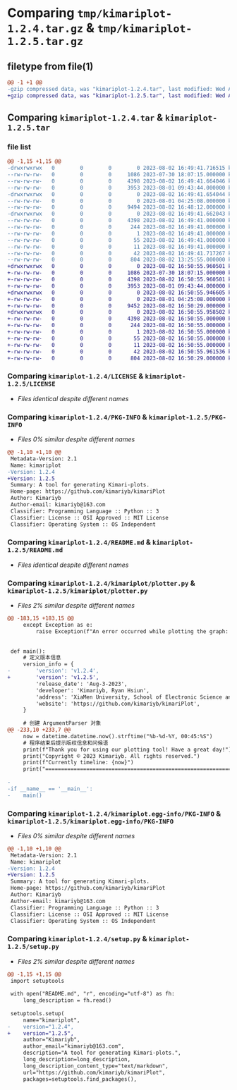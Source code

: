 # Comparing `tmp/kimariplot-1.2.4.tar.gz` & `tmp/kimariplot-1.2.5.tar.gz`

## filetype from file(1)

```diff
@@ -1 +1 @@
-gzip compressed data, was "kimariplot-1.2.4.tar", last modified: Wed Aug  2 16:49:41 2023, max compression
+gzip compressed data, was "kimariplot-1.2.5.tar", last modified: Wed Aug  2 16:50:55 2023, max compression
```

## Comparing `kimariplot-1.2.4.tar` & `kimariplot-1.2.5.tar`

### file list

```diff
@@ -1,15 +1,15 @@
-drwxrwxrwx   0        0        0        0 2023-08-02 16:49:41.716515 kimariplot-1.2.4/
--rw-rw-rw-   0        0        0     1086 2023-07-30 18:07:15.000000 kimariplot-1.2.4/LICENSE
--rw-rw-rw-   0        0        0     4398 2023-08-02 16:49:41.664046 kimariplot-1.2.4/PKG-INFO
--rw-rw-rw-   0        0        0     3953 2023-08-01 09:43:44.000000 kimariplot-1.2.4/README.md
-drwxrwxrwx   0        0        0        0 2023-08-02 16:49:41.654044 kimariplot-1.2.4/kimariplot/
--rw-rw-rw-   0        0        0        0 2023-08-01 04:25:08.000000 kimariplot-1.2.4/kimariplot/__init__.py
--rw-rw-rw-   0        0        0     9494 2023-08-02 16:48:12.000000 kimariplot-1.2.4/kimariplot/plotter.py
-drwxrwxrwx   0        0        0        0 2023-08-02 16:49:41.662043 kimariplot-1.2.4/kimariplot.egg-info/
--rw-rw-rw-   0        0        0     4398 2023-08-02 16:49:41.000000 kimariplot-1.2.4/kimariplot.egg-info/PKG-INFO
--rw-rw-rw-   0        0        0      244 2023-08-02 16:49:41.000000 kimariplot-1.2.4/kimariplot.egg-info/SOURCES.txt
--rw-rw-rw-   0        0        0        1 2023-08-02 16:49:41.000000 kimariplot-1.2.4/kimariplot.egg-info/dependency_links.txt
--rw-rw-rw-   0        0        0       55 2023-08-02 16:49:41.000000 kimariplot-1.2.4/kimariplot.egg-info/entry_points.txt
--rw-rw-rw-   0        0        0       11 2023-08-02 16:49:41.000000 kimariplot-1.2.4/kimariplot.egg-info/top_level.txt
--rw-rw-rw-   0        0        0       42 2023-08-02 16:49:41.717267 kimariplot-1.2.4/setup.cfg
--rw-rw-rw-   0        0        0      804 2023-08-02 13:25:55.000000 kimariplot-1.2.4/setup.py
+drwxrwxrwx   0        0        0        0 2023-08-02 16:50:55.960501 kimariplot-1.2.5/
+-rw-rw-rw-   0        0        0     1086 2023-07-30 18:07:15.000000 kimariplot-1.2.5/LICENSE
+-rw-rw-rw-   0        0        0     4398 2023-08-02 16:50:55.960501 kimariplot-1.2.5/PKG-INFO
+-rw-rw-rw-   0        0        0     3953 2023-08-01 09:43:44.000000 kimariplot-1.2.5/README.md
+drwxrwxrwx   0        0        0        0 2023-08-02 16:50:55.946605 kimariplot-1.2.5/kimariplot/
+-rw-rw-rw-   0        0        0        0 2023-08-01 04:25:08.000000 kimariplot-1.2.5/kimariplot/__init__.py
+-rw-rw-rw-   0        0        0     9452 2023-08-02 16:50:29.000000 kimariplot-1.2.5/kimariplot/plotter.py
+drwxrwxrwx   0        0        0        0 2023-08-02 16:50:55.958502 kimariplot-1.2.5/kimariplot.egg-info/
+-rw-rw-rw-   0        0        0     4398 2023-08-02 16:50:55.000000 kimariplot-1.2.5/kimariplot.egg-info/PKG-INFO
+-rw-rw-rw-   0        0        0      244 2023-08-02 16:50:55.000000 kimariplot-1.2.5/kimariplot.egg-info/SOURCES.txt
+-rw-rw-rw-   0        0        0        1 2023-08-02 16:50:55.000000 kimariplot-1.2.5/kimariplot.egg-info/dependency_links.txt
+-rw-rw-rw-   0        0        0       55 2023-08-02 16:50:55.000000 kimariplot-1.2.5/kimariplot.egg-info/entry_points.txt
+-rw-rw-rw-   0        0        0       11 2023-08-02 16:50:55.000000 kimariplot-1.2.5/kimariplot.egg-info/top_level.txt
+-rw-rw-rw-   0        0        0       42 2023-08-02 16:50:55.961536 kimariplot-1.2.5/setup.cfg
+-rw-rw-rw-   0        0        0      804 2023-08-02 16:50:29.000000 kimariplot-1.2.5/setup.py
```

### Comparing `kimariplot-1.2.4/LICENSE` & `kimariplot-1.2.5/LICENSE`

 * *Files identical despite different names*

### Comparing `kimariplot-1.2.4/PKG-INFO` & `kimariplot-1.2.5/PKG-INFO`

 * *Files 0% similar despite different names*

```diff
@@ -1,10 +1,10 @@
 Metadata-Version: 2.1
 Name: kimariplot
-Version: 1.2.4
+Version: 1.2.5
 Summary: A tool for generating Kimari-plots.
 Home-page: https://github.com/kimariyb/kimariPlot
 Author: Kimariyb
 Author-email: kimariyb@163.com
 Classifier: Programming Language :: Python :: 3
 Classifier: License :: OSI Approved :: MIT License
 Classifier: Operating System :: OS Independent
```

### Comparing `kimariplot-1.2.4/README.md` & `kimariplot-1.2.5/README.md`

 * *Files identical despite different names*

### Comparing `kimariplot-1.2.4/kimariplot/plotter.py` & `kimariplot-1.2.5/kimariplot/plotter.py`

 * *Files 2% similar despite different names*

```diff
@@ -183,15 +183,15 @@
     except Exception as e:
         raise Exception(f"An error occurred while plotting the graph: {e}")
 
 
 def main():
     # 定义版本信息
     version_info = {
-        'version': 'v1.2.4',
+        'version': 'v1.2.5',
         'release_date': 'Aug-3-2023',
         'developer': 'Kimariyb, Ryan Hsiun',
         'address': 'XiaMen University, School of Electronic Science and Engineering',
         'website': 'https://github.com/kimariyb/kimariPlot',
     }
 
     # 创建 ArgumentParser 对象
@@ -233,10 +233,7 @@
     now = datetime.datetime.now().strftime("%b-%d-%Y, 00:45:%S")
     # 程序结束后提示版权信息和问候语
     print(f"Thank you for using our plotting tool! Have a great day!")
     print("Copyright © 2023 Kimariyb. All rights reserved.")
     print(f"Currently timeline: {now}")
     print("============================================================================")
 
-
-if __name__ == '__main__':
-    main()
```

### Comparing `kimariplot-1.2.4/kimariplot.egg-info/PKG-INFO` & `kimariplot-1.2.5/kimariplot.egg-info/PKG-INFO`

 * *Files 0% similar despite different names*

```diff
@@ -1,10 +1,10 @@
 Metadata-Version: 2.1
 Name: kimariplot
-Version: 1.2.4
+Version: 1.2.5
 Summary: A tool for generating Kimari-plots.
 Home-page: https://github.com/kimariyb/kimariPlot
 Author: Kimariyb
 Author-email: kimariyb@163.com
 Classifier: Programming Language :: Python :: 3
 Classifier: License :: OSI Approved :: MIT License
 Classifier: Operating System :: OS Independent
```

### Comparing `kimariplot-1.2.4/setup.py` & `kimariplot-1.2.5/setup.py`

 * *Files 2% similar despite different names*

```diff
@@ -1,15 +1,15 @@
 import setuptools
 
 with open("README.md", "r", encoding="utf-8") as fh:
     long_description = fh.read()
 
 setuptools.setup(
     name="kimariplot",
-    version="1.2.4",
+    version="1.2.5",
     author="Kimariyb",
     author_email="kimariyb@163.com",
     description="A tool for generating Kimari-plots.",
     long_description=long_description,
     long_description_content_type="text/markdown",
     url="https://github.com/kimariyb/kimariPlot",
     packages=setuptools.find_packages(),
```

